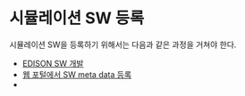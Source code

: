 # 시뮬레이션 SW 등록

시뮬레이션 SW을 등록하기 위해서는 다음과 같은 과정을 거쳐야 한다.
 - [EDISON SW 개발](sw_development.md)
 - [웹 포털에서 SW meta data 등록](metadata.md)
 - 